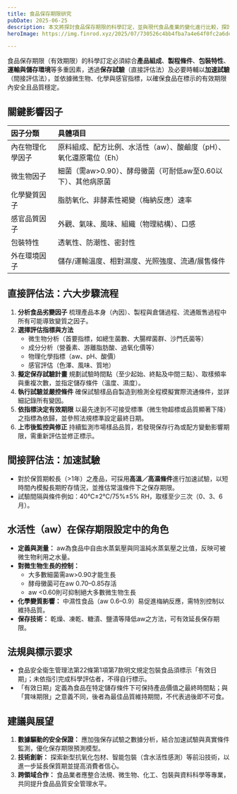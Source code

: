 ```yaml
---
title: 食品保存期限研究
pubDate: 2025-06-25
description: 本文將探討食品保存期限的科學訂定，並與現代食品產業的變化進行比較，探討其影響因素、應用範圍與未來發展趨勢。
heroImage: https://img.finrod.xyz/2025/07/730526c4bb4fba7a4e64f0fc2a6de705.png

---
```


食品保存期限（有效期限）的科學訂定必須綜合**產品組成**、**製程條件**、**包裝特性**、**運輸與儲存環境**等多重因素，透過**保存試驗**（直接評估法）及必要時輔以**加速試驗**（間接評估法），並依據微生物、化學與感官指標，以確保食品在標示的有效期限內安全且品質穩定。

## 關鍵影響因子

| 因子分類 | 具體項目 |
| :-- | :-- |
| 內在物理化學因子 | 原料組成、配方比例、水活性（aw）、酸鹼度（pH）、氧化還原電位（Eh） |
| 微生物因子 | 細菌（需aw>0.90）、酵母黴菌（可耐低aw至0.60以下）、其他病原菌 |
| 化學變質因子 | 脂肪氧化、非酵素性褐變（梅納反應）速率 |
| 感官品質因子 | 外觀、氣味、風味、組織（物理結構）、口感 |
| 包裝特性 | 透氧性、防潮性、密封性 |
| 外在環境因子 | 儲存/運輸溫度、相對濕度、光照強度、流通/展售條件 |

## 直接評估法：六大步驟流程

1. **分析食品劣變因子**
梳理產品本身（內因）、製程與倉儲過程、流通販售過程中所有可能導致變質之因子。
2. **選擇評估指標與方法**
    - 微生物分析（首要指標，如總生菌數、大腸桿菌群、沙門氏菌等）
    - 成分分析（營養素、游離脂肪酸、過氧化價等）
    - 物理化學指標（aw、pH、酸價）
    - 感官評估（色澤、風味、質地）
3. **擬定保存試驗計畫**
規劃試驗時間點（至少起始、終點及中間三點）、取樣頻率與重複次數，並指定儲存條件（溫度、濕度）。
4. **執行試驗並嚴控條件**
確保試驗樣品自製造到檢測全程模擬實際流通條件，並詳細記錄所有變因。
5. **依指標決定有效期限**
以最先達到不可接受標準（微生物超標或品質顯著下降）之指標為依歸，並參照法規標準設定最終日期。
6. **上市後監控與修正**
持續監測市場樣品品質，若發現保存行為或配方變動影響期限，需重新評估並修正標示。

## 間接評估法：加速試驗

- 對於保質期較長（>1年）之產品，可採用**高溫／高濕條件**進行加速試驗，以短時間內模擬長期貯存情況，並推估常溫條件下之保存期限。
- 試驗間隔與條件例如：40°C±2°C/75%±5% RH，取樣至少三次（0、3、6月）。


## 水活性（aw）在保存期限設定中的角色

- **定義與測量：** aw為食品中自由水蒸氣壓與同溫純水蒸氣壓之比值，反映可被微生物利用之水量。
- **對微生物生長的控制：**
    - 大多數細菌需aw>0.90才能生長
    - 酵母黴菌可在aw 0.70–0.85存活
    - aw <0.60則可抑制絕大多數微生物生長
- **化學變質影響：** 中濕性食品（aw 0.6–0.9）易促進梅納反應，需特別控制以維持品質。
- **保存技術：** 乾燥、凍乾、糖漬、鹽漬等降低aw之方法，可有效延長保存期限。


## 法規與標示要求

- 食品安全衛生管理法第22條第1項第7款明文規定包裝食品須標示「有效日期」；未依指引完成科學評估者，不得自行標示。
- 「有效日期」定義為食品在特定儲存條件下可保持產品價值之最終時間點；與「賞味期限」之意義不同，後者為最佳品質維持期間，不代表過後即不可食。


## 建議與展望

1. **數據驅動的安全保證：** 應加強保存試驗之數據分析，結合加速試驗與真實條件監測，優化保存期限預測模型。
2. **技術創新：** 探索新型抗氧化包材、智能包裝（含水活性感測）等前沿技術，以進一步延長保質期並提高消費者信心。
3. **跨領域合作：** 食品業者應整合法規、微生物、化工、包裝與資料科學等專業，共同提升食品品質安全管理水平。